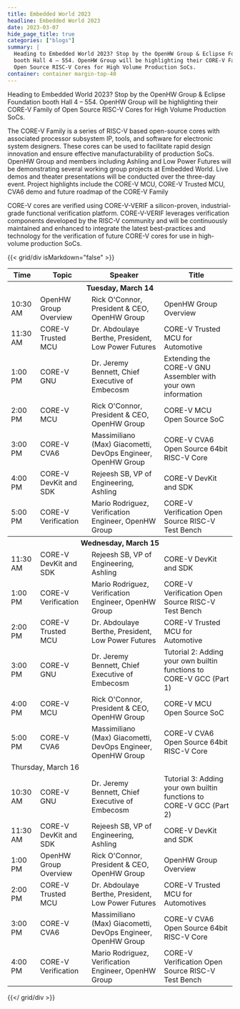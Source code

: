 ```yaml
---
title: Embedded World 2023
headline: Embedded World 2023
date: 2023-03-07
hide_page_title: true
categories: ["blogs"]
summary: |
  Heading to Embedded World 2023? Stop by the OpenHW Group & Eclipse Foundation 
  booth Hall 4 – 554. OpenHW Group will be highlighting their CORE-V Family of 
  Open Source RISC-V Cores for High Volume Production SoCs.
container: container margin-top-40
---
```


Heading to Embedded World 2023? Stop by the OpenHW Group & Eclipse Foundation
booth Hall 4 – 554. OpenHW Group will be highlighting their CORE-V Family of
Open Source RISC-V Cores for High Volume Production SoCs.

The CORE-V Family is a series of RISC-V based open-source cores with associated
processor subsystem IP, tools, and software for electronic system designers.
These cores can be used to facilitate rapid design innovation and ensure
effective manufacturability of production SoCs. OpenHW Group and members
including Ashling and Low Power Futures will be demonstrating several working
group projects at Embedded World. Live demos and theater presentations will be
conducted over the three-day event. Project highlights include the CORE-V MCU,
CORE-V Trusted MCU, CVA6 demo and future roadmap of the CORE-V Family

CORE-V cores are verified using CORE-V-VERIF a silicon-proven, industrial-grade
functional verification platform. CORE-V-VERIF leverages verification components
developed by the RISC-V community and will be continuously maintained and
enhanced to integrate the latest best-practices and technology for the
verification of future CORE-V cores for use in high-volume production SoCs.

{{< grid/div isMarkdown="false" >}}
    <table>
        <thead>
            <tr>
                <th>Time</th>
                <th>Topic</th>
                <th>Speaker</th>
                <th>Title</th>
            </tr>
        </thead>
        <tbody>
            <tr>
                <th class="heading-highlight text-center" colspan="4">
                    Tuesday, March 14
                </th>
            </tr>
            <tr>
                <td>10:30 AM</td>
                <td>OpenHW Group Overview</td>
                <td>Rick O'Connor, President & CEO, OpenHW Group</td>
                <td>OpenHW Group Overview</td>
            </tr>
            <tr>
                <td>11:30 AM</td>
                <td>CORE-V Trusted MCU</td>
                <td>Dr. Abdoulaye Berthe, President, Low Power Futures</td>
                <td>CORE-V Trusted MCU for Automotive</td>
            </tr>
            <tr>
                <td>1:00 PM</td>
                <td>CORE-V GNU</td>
                <td>Dr. Jeremy Bennett, Chief Executive of Embecosm</td>
                <td>Extending the CORE-V GNU Assembler with your own information</td>
            </tr>
            <tr>
                <td>2:00 PM</td>
                <td>CORE-V MCU</td>
                <td>Rick O'Connor, President & CEO, OpenHW Group</td>
                <td>CORE-V MCU Open Source SoC</td>
            </tr>
            <tr>
                <td>3:00 PM</td>
                <td>CORE-V CVA6</td>
                <td>Massimiliano (Max) Giacometti, DevOps Engineer, OpenHW Group</td>
                <td>CORE-V CVA6 Open Source 64bit RISC-V Core</td>
            </tr>
            <tr>
                <td>4:00 PM</td>
                <td>CORE-V DevKit and SDK</td>
                <td>Rejeesh SB, VP of Engineering, Ashling</td>
                <td>CORE-V DevKit and SDK</td>
            </tr>
            <tr>
                <td>5:00 PM</td>
                <td>CORE-V Verification</td>
                <td>Mario Rodriguez, Verification Engineer, OpenHW Group</td>
                <td>CORE-V Verification Open Source RISC-V Test Bench</td>
            </tr>
            <tr>
                <th class="heading-highlight text-center" colspan="4">
                    Wednesday, March 15
                </th>
            </tr>
            <tr>
                <td>11:30 AM</td>
                <td>CORE-V DevKit and SDK</td>
                <td>Rejeesh SB, VP of Engineering, Ashling</td>
                <td>CORE-V DevKit and SDK</td>
            </tr>
            <tr>
                <td>1:00 PM</td>
                <td>CORE-V Verification</td>
                <td>Mario Rodriguez, Verification Engineer, OpenHW Group</td>
                <td>CORE-V Verification Open Source RISC-V Test Bench</td>
            </tr>
            <tr>
                <td>2:00 PM</td>
                <td>CORE-V Trusted MCU</td>
                <td>Dr. Abdoulaye Berthe, President, Low Power Futures</td>
                <td>CORE-V Trusted MCU for Automotive</td>
            </tr>
            <tr>
                <td>3:00 PM</td>
                <td>CORE-V GNU</td>
                <td>Dr. Jeremy Bennett, Chief Executive of Embecosm</td>
                <td>
                    Tutorial 2: Adding your own builtin functions to CORE-V GCC (Part 1)
                </td>
            </tr>
            <tr>
                <td>4:00 PM</td>
                <td>CORE-V MCU</td>
                <td>Rick O'Connor, President & CEO, OpenHW Group</td>
                <td>CORE-V MCU Open Source SoC</td>
            </tr>
            <tr>
                <td>5:00 PM</td>
                <td>CORE-V CVA6</td>
                <td>Massimiliano (Max) Giacometti, DevOps Engineer, OpenHW Group</td>
                <td>CORE-V CVA6 Open Source 64bit RISC-V Core</td>
            </tr>
            <tr>
                <td class="heading-highlight text-center" colspan="4">
                    Thursday, March 16
                </td>
            </tr>
            <tr>
                <td>10:30 AM</td>
                <td>CORE-V GNU</td>
                <td>Dr. Jeremy Bennett, Chief Executive of Embecosm</td>
                <td>
                    Tutorial 3: Adding your own builtin functions to CORE-V GCC (Part 2)
                </td>
            </tr>
            <tr>
                <td>11:30 AM</td>
                <td>CORE-V DevKit and SDK</td>
                <td>Rejeesh SB, VP of Engineering, Ashling</td>
                <td>CORE-V DevKit and SDK</td>
            </tr>
            <tr>
                <td>1:00 PM</td>
                <td>OpenHW Group Overview</td>
                <td>Rick O'Connor, President & CEO, OpenHW Group</td>
                <td>OpenHW Group Overview</td>
            </tr>
            <tr>
                <td>2:00 PM</td>
                <td>CORE-V Trusted MCU</td>
                <td>Dr. Abdoulaye Berthe, President, Low Power Futures</td>
                <td>CORE-V Trusted MCU for Automotives</td>
            </tr>
            <tr>
                <td>3:00 PM</td>
                <td>CORE-V CVA6</td>
                <td>Massimiliano (Max) Giacometti, DevOps Engineer, OpenHW Group</td>
                <td>CORE-V CVA6 Open Source 64bit RISC-V Core</td>
            </tr>
            <tr>
                <td>4:00 PM</td>
                <td>CORE-V Verification</td>
                <td>Mario Rodriguez, Verification Engineer, OpenHW Group</td>
                <td>CORE-V Verification Open Source RISC-V Test Bench</td>
            </tr>
        </tbody>
    </table>

{{</ grid/div >}}